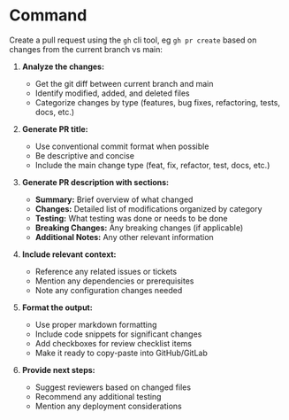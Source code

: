 # Command

Create a pull request using the `gh` cli tool, eg `gh pr create` based on changes from the current branch vs main:

1. **Analyze the changes:**
   - Get the git diff between current branch and main
   - Identify modified, added, and deleted files
   - Categorize changes by type (features, bug fixes, refactoring, tests, docs, etc.)

2. **Generate PR title:**
   - Use conventional commit format when possible
   - Be descriptive and concise
   - Include the main change type (feat, fix, refactor, test, docs, etc.)

3. **Generate PR description with sections:**
   - **Summary:** Brief overview of what changed
   - **Changes:** Detailed list of modifications organized by category
   - **Testing:** What testing was done or needs to be done
   - **Breaking Changes:** Any breaking changes (if applicable)
   - **Additional Notes:** Any other relevant information

4. **Include relevant context:**
   - Reference any related issues or tickets
   - Mention any dependencies or prerequisites
   - Note any configuration changes needed

5. **Format the output:**
   - Use proper markdown formatting
   - Include code snippets for significant changes
   - Add checkboxes for review checklist items
   - Make it ready to copy-paste into GitHub/GitLab

6. **Provide next steps:**
   - Suggest reviewers based on changed files
   - Recommend any additional testing
   - Mention any deployment considerations
